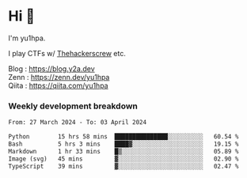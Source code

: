 # Hi 👋

I'm yu1hpa.

I play CTFs w/ [Thehackerscrew](https://www.thehackerscrew.team/) etc.

Blog : https://blog.y2a.dev  
Zenn : https://zenn.dev/yu1hpa  
Qiita : https://qiita.com/yu1hpa  

### Weekly development breakdown

<!--START_SECTION:waka-->

```txt
From: 27 March 2024 - To: 03 April 2024

Python        15 hrs 58 mins  ███████████████░░░░░░░░░░   60.54 %
Bash          5 hrs 3 mins    ████▓░░░░░░░░░░░░░░░░░░░░   19.15 %
Markdown      1 hr 33 mins    █▒░░░░░░░░░░░░░░░░░░░░░░░   05.89 %
Image (svg)   45 mins         ▓░░░░░░░░░░░░░░░░░░░░░░░░   02.90 %
TypeScript    39 mins         ▓░░░░░░░░░░░░░░░░░░░░░░░░   02.47 %
```

<!--END_SECTION:waka-->

